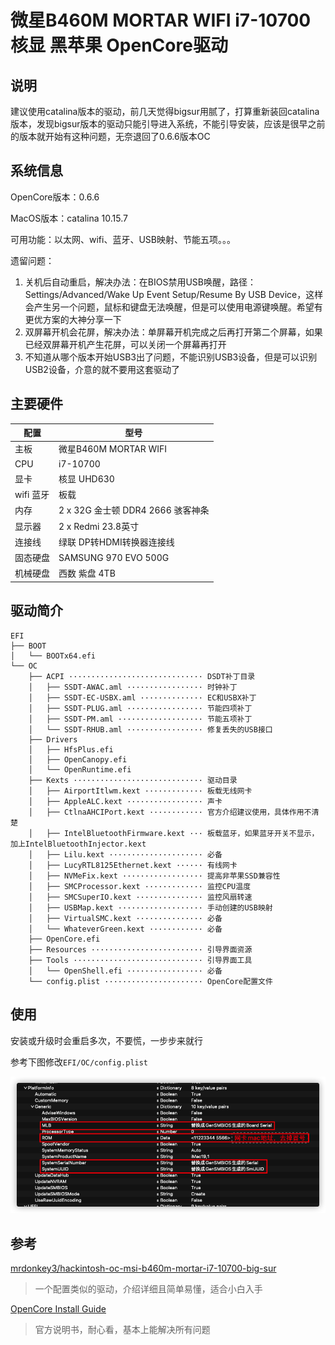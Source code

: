 # 微星B460M MORTAR WIFI i7-10700 核显 黑苹果 OpenCore驱动

## 说明

建议使用catalina版本的驱动，前几天觉得bigsur用腻了，打算重新装回catalina版本，发现bigsur版本的驱动只能引导进入系统，不能引导安装，应该是很早之前的版本就开始有这种问题，无奈退回了0.6.6版本OC

## 系统信息

OpenCore版本：0.6.6

MacOS版本：catalina 10.15.7

可用功能：以太网、wifi、蓝牙、USB映射、节能五项。。。

遗留问题：

1. 关机后自动重启，解决办法：在BIOS禁用USB唤醒，路径：Settings/Advanced/Wake Up Event Setup/Resume By USB Device，这样会产生另一个问题，鼠标和键盘无法唤醒，但是可以使用电源键唤醒。希望有更优方案的大神分享一下
2. 双屏幕开机会花屏，解决办法：单屏幕开机完成之后再打开第二个屏幕，如果已经双屏幕开机产生花屏，可以关闭一个屏幕再打开
3. 不知道从哪个版本开始USB3出了问题，不能识别USB3设备，但是可以识别USB2设备，介意的就不要用这套驱动了

## 主要硬件

| 配置      | 型号                            |
| -------- | ------------------------------- |
| 主板      | 微星B460M MORTAR WIFI           |
| CPU      | i7-10700                        |
| 显卡      | 核显 UHD630                     |
| wifi 蓝牙 | 板载                            |
| 内存      | 2 x 32G 金士顿 DDR4 2666 骇客神条 |
| 显示器    | 2 x Redmi 23.8英寸              |
| 连接线    | 绿联 DP转HDMI转换器连接线          |
| 固态硬盘  | SAMSUNG 970 EVO 500G            |
| 机械硬盘  | 西数 紫盘 4TB                    |

## 驱动简介

```
EFI
├── BOOT
│   └── BOOTx64.efi
└── OC
    ├── ACPI ······························ DSDT补丁目录
    │   ├── SSDT-AWAC.aml ················· 时钟补丁
    │   ├── SSDT-EC-USBX.aml ·············· EC和USBX补丁
    │   ├── SSDT-PLUG.aml ················· 节能四项补丁
    │   ├── SSDT-PM.aml ··················· 节能五项补丁
    │   └── SSDT-RHUB.aml ················· 修复丢失的USB接口
    ├── Drivers
    │   ├── HfsPlus.efi
    │   ├── OpenCanopy.efi
    │   └── OpenRuntime.efi
    ├── Kexts ····························· 驱动目录
    │   ├── AirportItlwm.kext ············· 板载无线网卡
    │   ├── AppleALC.kext ················· 声卡
    │   ├── CtlnaAHCIPort.kext ············ 官方介绍建议使用，具体作用不清楚
    │   ├── IntelBluetoothFirmware.kext ··· 板载蓝牙，如果蓝牙开关不显示，加上IntelBluetoothInjector.kext
    │   ├── Lilu.kext ····················· 必备
    │   ├── LucyRTL8125Ethernet.kext ······ 有线网卡
    │   ├── NVMeFix.kext ·················· 提高非苹果SSD兼容性
    │   ├── SMCProcessor.kext ············· 监控CPU温度
    │   ├── SMCSuperIO.kext ··············· 监控风扇转速
    │   ├── USBMap.kext ··················· 手动创建的USB映射
    │   ├── VirtualSMC.kext ··············· 必备
    │   └── WhateverGreen.kext ············ 必备
    ├── OpenCore.efi
    ├── Resources ························· 引导界面资源
    ├── Tools ····························· 引导界面工具
    │   └── OpenShell.efi ················· 必备
    └── config.plist ······················ OpenCore配置文件
```

## 使用

安装或升级时会重启多次，不要慌，一步步来就行

参考下图修改`EFI/OC/config.plist`

![修改参数](https://raw.githubusercontent.com/xuelingkang/assets/master/hackintosh-opencore-mag-b460m-mortar-wifi-10700-uhd630-igpu/config.plist.png)

## 参考
[mrdonkey3/hackintosh-oc-msi-b460m-mortar-i7-10700-big-sur](https://github.com/mrdonkey3/hackintosh-oc-msi-b460m-mortar-i7-10700-big-sur)
> 一个配置类似的驱动，介绍详细且简单易懂，适合小白入手

[OpenCore Install Guide](https://dortania.github.io/OpenCore-Install-Guide/)
> 官方说明书，耐心看，基本上能解决所有问题

